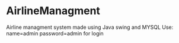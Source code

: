 # AirlineManagment
Airline managment system made using Java swing and MYSQL
Use: name=admin password=admin for login
